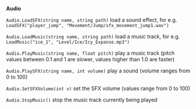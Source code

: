 **Audio**  

`Audio.LoadSFX(string name, string path)` load a sound effect, for e.g. `LoadSFX("player_jump", "Movement/Jump/sfx_movement_jump1.wav")`

`Audio.LoadMusic(string name, string path)` load a music track, for e.g. `LoadMusic("ice_1", "Level/Ice/Icy_Expanse.mp3")`

`Audio.PlayMusic(string name, float pitch)` play a music track (pitch values between 0.1 and 1 are slower, values higher than 1.0 are faster)

`Audio.PlaySFX(string name, int volume)` play a sound (volume ranges from 0 to 100)  

`Audio.SetSFXVolume(int v)` set the SFX volume (values range from 0 to 100)

`Audio.StopMusic()` stop the music track currently being played
